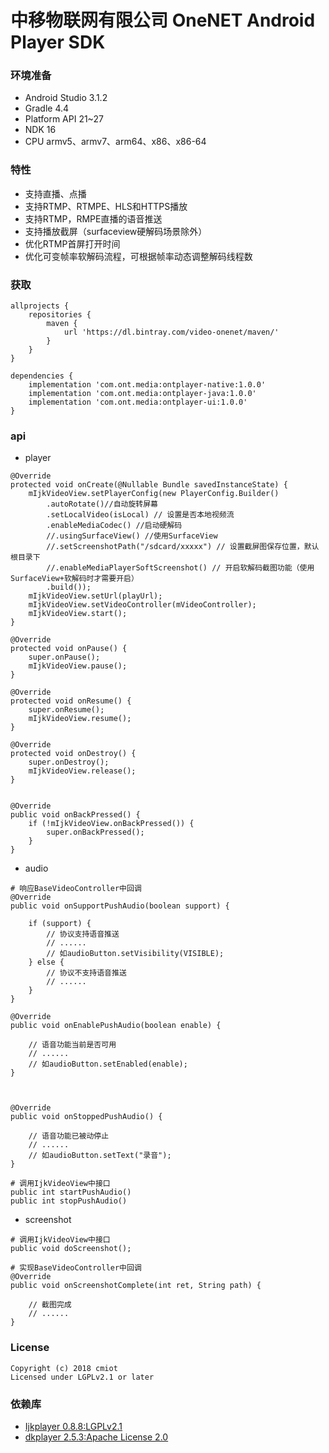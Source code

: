 # 中移物联网有限公司 OneNET Android Player SDK 

### 环境准备
- Android Studio 3.1.2
- Gradle 4.4
- Platform API 21~27
- NDK 16
- CPU armv5、armv7、arm64、x86、x86-64

### 特性

- 支持直播、点播
- 支持RTMP、RTMPE、HLS和HTTPS播放
- 支持RTMP，RMPE直播的语音推送
- 支持播放截屏（surfaceview硬解码场景除外）
- 优化RTMP首屏打开时间
- 优化可变帧率软解码流程，可根据帧率动态调整解码线程数

### 获取
    
```
allprojects {
    repositories {
        maven {
            url 'https://dl.bintray.com/video-onenet/maven/'
        }
    }
}

dependencies {
    implementation 'com.ont.media:ontplayer-native:1.0.0'
    implementation 'com.ont.media:ontplayer-java:1.0.0'
    implementation 'com.ont.media:ontplayer-ui:1.0.0'
}
```

### api

- player

```
@Override
protected void onCreate(@Nullable Bundle savedInstanceState) {
	mIjkVideoView.setPlayerConfig(new PlayerConfig.Builder()
		.autoRotate()//自动旋转屏幕
		.setLocalVideo(isLocal) // 设置是否本地视频流
		.enableMediaCodec() //启动硬解码
		//.usingSurfaceView() //使用SurfaceView
		//.setScreenshotPath("/sdcard/xxxxx") // 设置截屏图保存位置，默认根目录下
		//.enableMediaPlayerSoftScreenshot() // 开启软解码截图功能（使用SurfaceView+软解码时才需要开启）
	    .build());
	mIjkVideoView.setUrl(playUrl);
	mIjkVideoView.setVideoController(mVideoController);
	mIjkVideoView.start();
}

@Override
protected void onPause() {
    super.onPause();
    mIjkVideoView.pause();
}

@Override
protected void onResume() {
    super.onResume();
    mIjkVideoView.resume();
}

@Override
protected void onDestroy() {
    super.onDestroy();
    mIjkVideoView.release();
}


@Override
public void onBackPressed() {
    if (!mIjkVideoView.onBackPressed()) {
        super.onBackPressed();
    }
}
```

- audio

```
# 响应BaseVideoController中回调
@Override
public void onSupportPushAudio(boolean support) {

    if (support) {
        // 协议支持语音推送
		// ......
		// 如audioButton.setVisibility(VISIBLE);
    } else {
		// 协议不支持语音推送
		// ......
	}
}

@Override
public void onEnablePushAudio(boolean enable) {

	// 语音功能当前是否可用
	// ......
    // 如audioButton.setEnabled(enable);
}



@Override
public void onStoppedPushAudio() {

	// 语音功能已被动停止
	// ......
    // 如audioButton.setText("录音");
}
```
```
# 调用IjkVideoView中接口
public int startPushAudio() 
public int stopPushAudio() 

```
- screenshot

```
# 调用IjkVideoView中接口
public void doScreenshot();
```

```
# 实现BaseVideoController中回调
@Override
public void onScreenshotComplete(int ret, String path) {

	// 截图完成
	// ......
}
```

### License

```
Copyright (c) 2018 cmiot
Licensed under LGPLv2.1 or later
```

### 依赖库

- [Ijkplayer 0.8.8:LGPLv2.1](https://github.com/Bilibili/ijkplayer)
- [dkplayer 2.5.3:Apache License 2.0](https://github.com/dueeeke/dkplayer)




